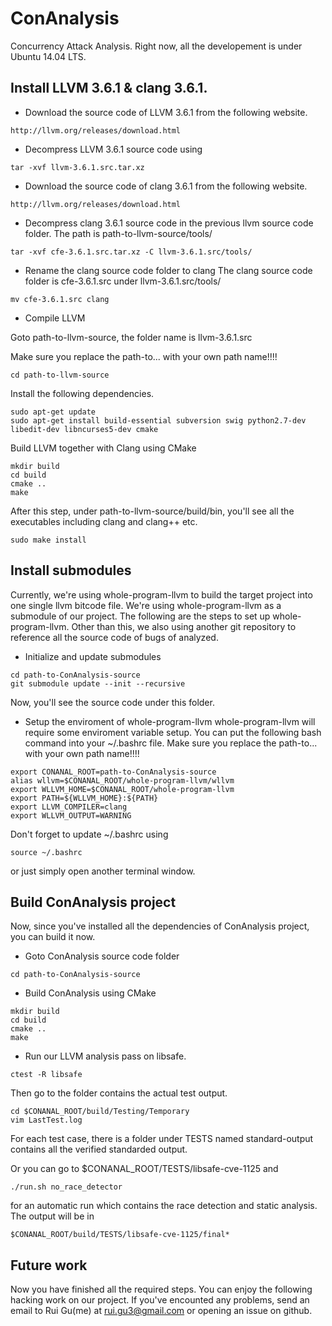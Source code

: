 # ConAnalysis
Concurrency Attack Analysis.
Right now, all the developement is under Ubuntu 14.04 LTS.

## Install LLVM 3.6.1 & clang 3.6.1.

* Download the source code of LLVM 3.6.1 from the following website.
```
http://llvm.org/releases/download.html
```
* Decompress LLVM 3.6.1 source code using
```
tar -xvf llvm-3.6.1.src.tar.xz
```

* Download the source code of clang 3.6.1 from the following website.
```
http://llvm.org/releases/download.html
```

* Decompress clang 3.6.1 source code in the previous llvm source code folder.
The path is path-to-llvm-source/tools/
```
tar -xvf cfe-3.6.1.src.tar.xz -C llvm-3.6.1.src/tools/
```

* Rename the clang source code folder to clang
The clang source code folder is cfe-3.6.1.src under llvm-3.6.1.src/tools/
```
mv cfe-3.6.1.src clang
```

* Compile LLVM

Goto path-to-llvm-source, the folder name is llvm-3.6.1.src

Make sure you replace the path-to... with your own path name!!!!
```
cd path-to-llvm-source
```

Install the following dependencies.
```
sudo apt-get update
sudo apt-get install build-essential subversion swig python2.7-dev libedit-dev libncurses5-dev cmake
```
Build LLVM together with Clang using CMake
```
mkdir build
cd build
cmake ..
make
```
After this step, under path-to-llvm-source/build/bin, you'll see all the executables including clang and clang++ etc.
```
sudo make install
```
## Install submodules
Currently, we're using whole-program-llvm to build the target project into one single llvm bitcode file.
We're using whole-program-llvm as a submodule of our project. The following are the steps to set up whole-program-llvm.
Other than this, we also using another git repository to reference all the source code of bugs of analyzed.

* Initialize and update submodules
```
cd path-to-ConAnalysis-source
git submodule update --init --recursive
```
Now, you'll see the source code under this folder.

* Setup the enviroment of whole-program-llvm
whole-program-llvm will require some enviroment variable setup. You can put the following bash command into your ~/.bashrc file.
Make sure you replace the path-to... with your own path name!!!!
```
export CONANAL_ROOT=path-to-ConAnalysis-source
alias wllvm=$CONANAL_ROOT/whole-program-llvm/wllvm
export WLLVM_HOME=$CONANAL_ROOT/whole-program-llvm
export PATH=${WLLVM_HOME}:${PATH}
export LLVM_COMPILER=clang
export WLLVM_OUTPUT=WARNING
```
Don't forget to update ~/.bashrc using
```
source ~/.bashrc
```
or just simply open another terminal window.

## Build ConAnalysis project
Now, since you've installed all the dependencies of ConAnalysis project, you can build it now.

* Goto ConAnalysis source code folder
```
cd path-to-ConAnalysis-source
```
* Build ConAnalysis using CMake
```
mkdir build
cd build
cmake ..
make
```
* Run our LLVM analysis pass on libsafe.
```
ctest -R libsafe
```
Then go to the folder contains the actual test output. 
```
cd $CONANAL_ROOT/build/Testing/Temporary
vim LastTest.log
```
For each test case, there is a folder under TESTS named standard-output contains all the verified standarded output.

Or you can go to $CONANAL_ROOT/TESTS/libsafe-cve-1125 and 
```
./run.sh no_race_detector
```
for an automatic run which contains the race detection and static analysis. The output will be in
```
$CONANAL_ROOT/build/TESTS/libsafe-cve-1125/final*
```

## Future work
Now you have finished all the required steps. You can enjoy the following hacking work on our project.
If you've encounted any problems, send an email to Rui Gu(me) at rui.gu3@gmail.com or opening an issue on github.


